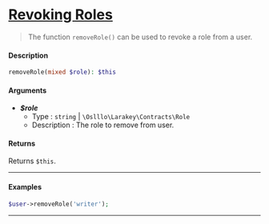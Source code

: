 # <u>Revoking Roles</u>
 > The function `removeRole()` can be used to revoke a role from a user.
#### Description
```php
removeRole(mixed $role): $this
```
#### Arguments
- ***$role***
    - Type : `string` | `\Oslllo\Larakey\Contracts\Role`
    - Description : The role to remove from user.

#### Returns
Returns `$this`.

---

#### Examples
```php
$user->removeRole('writer');
```

---

